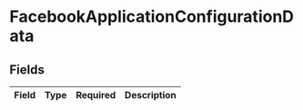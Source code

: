 # FacebookApplicationConfigurationData


## Fields

| Field       | Type        | Required    | Description |
| ----------- | ----------- | ----------- | ----------- |